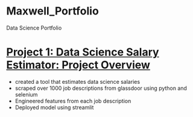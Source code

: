 # Maxwell_Portfolio
Data Science Portfolio

# [Project 1: Data Science Salary Estimator: Project Overview](https://github.com/maxim371/Vader-Sentiment-Analysis)
* created a tool that estimates data science salaries
* scraped over 1000 job descriptions from glassdoor using python and selenium
* Engineered features from each job description
* Deployed model using streamlit

